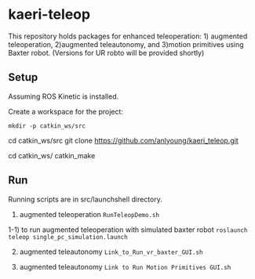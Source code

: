 # kaeri-teleop

This repository holds packages for enhanced teleoperation: 1) augmented teleoperation, 2)augmented teleautonomy, and 3)motion primitives using Baxter robot. (Versions for UR robto will be provided shortly)

## Setup
Assuming ROS Kinetic is installed.

Create a workspace for the project:

`mkdir -p catkin_ws/src`

cd catkin_ws/src
git clone https://github.com/anlyoung/kaeri_teleop.git

cd catkin_ws/
catkin_make

## Run
Running scripts are in src/launchshell directory.
1) augmented teleoperation
`RunTeleopDemo.sh`

1-1) to run augmented teleoperation with simulated baxter robot
`roslaunch teleop single_pc_simulation.launch`

2) augmented teleautonomy
`Link_to_Run_vr_baxter_GUI.sh`

3) augmented teleautonomy
`Link to Run Motion Primitives GUI.sh`
